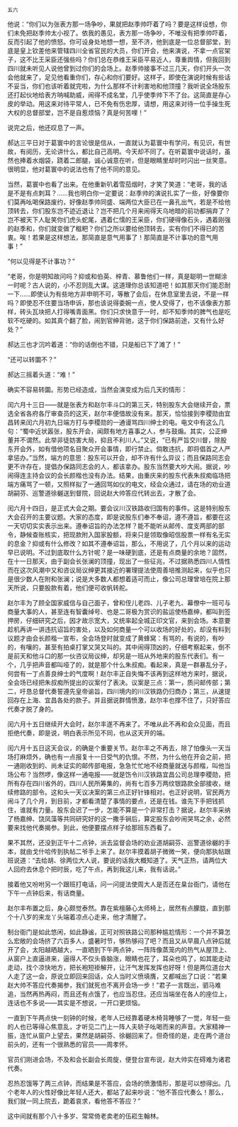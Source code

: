     五六 

   他说：“你们以为张表方那一场争吵，果就把赵季帅吓着了吗？要是这样设想，你们未免把赵季帅太小视了。依我的愚见，表方那一场争吵，不唯没有把季帅吓着，反而引起了他的愤怒。你可设身处地想一想，至不济，他到底是一位总督部堂，到底是皇上钦差他来管辖四川全省官民的大员，你们开会，他来演说，不拿一点官架子，这不比王采臣还强些吗？你们总在恭维王采臣平易近人，尊重舆情，但我回到四川就未听见人说他曾到过你们的会场上。赵季帅接事不过三几天，你们开头一次会他就来了，足见他看重你们，存心和你们要好。这样子，即使在演说时候有些话不妥当，你们也该听着就完啦，为什么那样不计利害地和他顶撞？我听说全场股东还打起伙地给表方呐喊助威，闹得不成名堂，几乎使季帅下不了台。这简直是存心皮的举动。用这来对待平常人，已不免有伤忠厚，请想，用这来对待一位手操生死大权的总督部堂，岂不是自惹烦恼？真是何苦哩！”

   说完之后，他还叹息了一声。

   郝达三平日对于葛寰中的言论很是信从，一直就认为葛寰中有学问，有见识，有世故，有阅历，无论讲什么，都比自己高明。今天却不同了。在听葛寰中说话时，虽然也捧着水烟袋，跷着二郎腿，诚心诚意在听，但是眼睛里却时时闪出一丝笑意。很明显，他对葛寰中的说法也有了他不同的意见。

   当然，葛寰中也看了出来。在他重新叭着雪茄烟时，才笑了笑道：“老哥，我的话是不是有点刺耳？……我也明白你一定要说：赵季帅的演说扎实了一些，好像要你们莫再吆喝保路废约，好像赵季帅同盛、端两位大臣已在一鼻孔出气，若是不给他顶转去，你们股东岂不迹近退让？岂不把几个月来闹得天乌地暗的前功都捐弃了？岂不被天下人耻笑你们虎头蛇尾，遇着仁懦的王采臣，你们硬得像石头，遇着刚强的赵季和，你们就变做了糍粑？你们之所以要给他顶转去，实有你们不得已的苦衷。唉！若果是这样想法，那简直是意气用事了！那简直是不计事功的意气用事！”

   “何以见得是不计事功？”

   “老哥，你是明知故问吗？抑或和伯英、梓青、慕鲁他们一样，真是聪明一世糊涂一时呢？古人说的，小不忍则乱大谋。这道理你总该知道吧！如其那天你们能忍耐一下……即使认为有些地方非申明不可，等散了会后，在休息室里去说，不是一样吗？即使忍不住要当场申诉，那也该说得委婉一点，使人受得了，也不该像表方那样，砖头瓦块把人打得嘴青面黑。你们只求快意于一时，却不知季帅的脾气也是吃软不吃硬的。如其真个翻了脸，闹到官绅背驰，这于你们保路前途，又有什么好处？”

   郝达三也才沉吟着道：“你的话倒也不错，只是船已下了滩了！”

   “还可以转圜不？”

   郝达三摇着头道：“难！”

   确实不容易转圜。形势已经造成，当然会演变成为后几天的情形：

   闰六月十三日——就是张表方和赵尔丰斗口的第三天，特别股东大会继续开会，票选全省各府各厅审查员的这天，赵尔丰便借故没有来。那天，恰恰接到李稷勋由宜昌转来闰六月初九日端方打与李稷勋的一通谩骂四川绅士的电。电文中有这么几句：“蜀中近状嚣张，股东开会，闻颇有地方喜事之人，参与鼓煽。其实，公正绅董并不谓然。此举非徒妨害大局，抑且不利川人。”又说，“已有严旨交川督，除股东开会外，如有借他项名目聚众开会事情，即行禁止。倘敢违抗，即将倡首之人严拿惩办。”当然，端方的意思：股东可以开会，却不许有什么异议；而且保路同志会更不许存在，提倡办保路同志会的人，都该拿办。股东当然要大吵大闹。据说，吵闹得连主持会议的会长颜楷也没有办法。结果，由重庆来的股东代表朱叔痴临场把端方痛骂了一顿，又照样拟了一通回骂如仪的电文，经会众通过，请在场的劝业道胡嗣芬、巡警道徐樾送到督院，回说赵大帅答应代转出去，才散了会。

   闰六月十四日，是正式大会之期。要会议川汉铁路收归国有的事件。这是特别股东大会召开的主要议题。大家的态度，即是说股东们奉不奉诏，遵不遵旨，都要在这一天切切实实表示出来。遵奉诏旨的办法怎样？能不能听从邮传、度支两部的部令，静候查账核实，把现款附入国家股额，将来只是领取像昭信股票一样有名无实的息金？抑或有什么修改？如其不遵奉诏旨，那么，不用说了，几个月以来的运动早已说明。不过到底取什么方针呢？是一味硬到底，还是有点商量的余地？固然，在十一日那天，由于副会长张澜的顶撞，现出了一些征兆，不过据熟悉四川人情性而在这次风潮中又和咨议局议绅更其接近的署理提法使周善培推测起来，似乎也只是很少数人在附和张澜；说是大多数人都想着适可而止，像公司总理曾培在院上那天所说，只要股款有着，他们便可收帆转舵。

   赵尔丰为了顾全国家威信与自己面子，曾和侄儿老四、儿子老九、幕僚中一班可与商量大事的人，甚至连有智囊绰号、也是二哥极为赏识的盐运使杨嘉绅，都叫到签押房，仔细研究之后，因才故示宽大，又统率起全城正印文官，来到会场。本意要趁机再讲一讲违抗诏旨的害处，以及如何商量一个可以收场的好处的，却没有料到议题才由会长颜楷一宣布，全会场登时就变成了黄蜂窝：有骂的，有说的，有吵的，有嚷的，甚至有拍桌打掌又哭又叫的。其中闹得顶凶的，仔细考察起来，倒不是前天和他斗口的那一伙咨议局议绅，却另是一班从外地来的股东代表们。有一个，几乎把声音都叫哑了的，就是那个什么朱叔痴。看起来，真是一群暴乱分子，何尝有一丁点善良绅士的气度啊！赵尔丰正自失悔不该再到这样地方来时，据说，全会场已经把朱叔痴所提出的议案付了表决。议案是三点：第一，质问邮传部；第二，吁恳总督代奏誓遵先皇帝谕旨，四川境内的川汉铁路仍归商办；第三，从速提回存在上海、宜昌各处的款子。并且据说群情愤激，赵尔丰也撑不住了，只好答应代奏才脱了身的。

   闰六月十五日继续开大会时，赵尔丰遂不再来了。不唯从此不再和会众见面，而且拒绝代奏，即是说，明白表示所见不同，也从这天开的端。

   闰六月十五日这天会议，的确是个重要关节。赵尔丰之不再去，除了怕像头一天当场打麻烦外，确也有一点报复十一日受气的仇恨。不然，为什么他在开会之前，把一通刚收到的、尚未证实的邮传部电报，急急忙忙地不经商量就送与颜楷，叫他当场公布？当然啰，像这样一通电报——就是饬令川汉铁路宜昌公司总理李稷勋，把所有存在四川省外的，四川人民所筹集的，尚有七百多万两纹银路款全部接收，继续修路的部令。这和头一天议决案的第三点正好针锋相对。也正好说明，官民两方闹斗了几个月，到目前，才都看清楚了事情的要点，还是在钱。谁先下手把钱抓住，谁就有力量。股东会迟了一步，怎能不算是一个非常打击？据说，赵尔丰采纳了杨嘉绅、饶凤藻等共同研究好的这一撒手锏后，算定股东会吵闹哭骂之余，必然要来找他代奏揭参。到此，他便要摆点样子给那班东西看了。

   果不其然，还没到正午十二点钟，派去监督会场的劝业道胡嗣芬、巡警道徐樾的手本，就由戈什哈传到执帖二爷手上来了。赵尔丰摸着胡子微微一笑，便向那执帖跟班说道：“去给胡、徐两位大人说，要说的话我大概知道了。天气正热，请两位大人回府去休息个把时辰，吃了午点，再到我这儿来，我有话说。”

   接着他又吩咐另一个跟班打电话，问一问提法使周大人是否还在臬台衙门，请他在下午一点钟后来，有话商量。

   赵尔丰布置之后，身心颇觉泰然。靠在紫檀藤心太师椅上，居然有点朦胧，直到那个十八岁的来龙丫头端着凉点心走来，他才清醒了。

   制台衙门是如此悠闲，如此静谧，正可对照铁路公司那种尴尬情形：一个并不算怎么宏敞的会场挤了六百多人，盛暑时节，够热够闷了吧？而且又从早晨八点钟后就开了会，太阳越晒越大，一直晒到下午两点钟，一阵阵像蒸笼内的热气从屋顶上、从窗户上直逼进来，逼得人不仅头昏脑涨，眼睛也花了，耳朵也鸣了，如其能走动走动，找个凉快地方，把长袍短褂解开，让汗气发挥发挥也好呀！但是两位道台大人走了这一会，原说立即回来回话，众人当时义愤填膺，又都喊出了口说：“若果赵大帅不答应代奏揭参，我们就死也不离开会场一步！”君子一言既出，驷马难追，当然再热再闷，而且还有点饿了，也应当忍住。还应当端坐在各人的座位上，连话也不多说——其实是不想说，一开口更烦恼。

   一直到下午两点快一刻钟的时候，老年人已经靠着硬木椅背睡够了一觉，年轻一些的人也已等得心焦意乱，才听见二门上一阵人夫轿子吆喝而来的声音。大家精神一振，连忙从窗户上望去，果然是胡嗣芬、徐樾回来了。但奇怪的是，走在两个道台前头的，还有一个很熟悉的官员——周孝怀。

   官员们刚进会场，不及和会长副会长周旋，便登台宣布说，赵大帅实在碍难为诸君代奏。

   忍热忍饿等了两三点钟，而结果是不答应，会场的愤激情形，那是可以想得出。几个老年人的火性好像比年轻人还大，都站了起来吵说：“他不答应代奏么！那么，我们就一同上院去，跪着哀求，看他答不答应？”

   这中间就有那个八十多岁、常常倚老卖老的伍崧生翰林。

